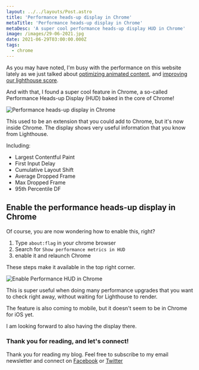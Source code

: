 ```yaml
---
layout: ../../layouts/Post.astro
title: 'Performance heads-up display in Chrome'
metaTitle: 'Performance heads-up display in Chrome'
metaDesc: 'A super cool performance heads-up display HUD in Chrome'
image: /images/29-06-2021.jpg
date: 2021-06-29T03:00:00.000Z
tags:
  - chrome
---
```


As you may have noted, I'm busy with the performance on this website lately as we just talked about [optimizing animated content](https://daily-dev-tips.com/posts/moving-from-gif-to-video-format/), and [improving our lighthouse score](https://daily-dev-tips.com/posts/keep-improving-your-lighthouse-score/).

And with that, I found a super cool feature in Chrome, a so-called Performance Heads-up Display (HUD) baked in the core of Chrome!

![Performance heads-up display in Chrome](https://cdn.hashnode.com/res/hashnode/image/upload/v1624544268299/qX5qR5qua.png)

This used to be an extension that you could add to Chrome, but it's now inside Chrome.
The display shows very useful information that you know from Lighthouse.

Including:

- Largest Contentful Paint
- First Input Delay
- Cumulative Layout Shift
- Average Dropped Frame
- Max Dropped Frame
- 95th Percentile DF

## Enable the performance heads-up display in Chrome

Of course, you are now wondering how to enable this, right?

1. Type `about:flag` in your chrome browser
2. Search for `Show performance metrics in HUD`
3. enable it and relaunch Chrome

These steps make it available in the top right corner.

![Enable Performance HUD in Chrome](https://cdn.hashnode.com/res/hashnode/image/upload/v1624544153380/YHHmpAwNZ.png)

This is super useful when doing many performance upgrades that you want to check right away, without waiting for Lighthouse to render.

The feature is also coming to mobile, but it doesn't seem to be in Chrome for iOS yet.

I am looking forward to also having the display there.

### Thank you for reading, and let's connect!

Thank you for reading my blog. Feel free to subscribe to my email newsletter and connect on [Facebook](https://www.facebook.com/DailyDevTipsBlog) or [Twitter](https://twitter.com/DailyDevTips1)
